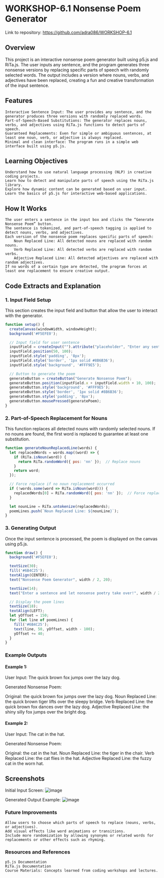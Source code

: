 # WORKSHOP-6.1 Nonsense Poem Generator
Link to repository: https://github.com/adra086/WORKSHOP-6.1

## Overview
This project is an interactive nonsense poem generator built using p5.js and RiTa.js. The user inputs any sentence, and the program generates three nonsense versions by replacing specific parts of speech with randomly selected words. The output includes a version where nouns, verbs, and adjectives have been replaced, creating a fun and creative transformation of the input sentence.

## Features

    Interactive Sentence Input: The user provides any sentence, and the generator produces three versions with randomly replaced words.
    Part-of-Speech-Based Substitutions: The generator replaces nouns, verbs, and adjectives using RiTa.js functions to detect parts of speech.
    Guaranteed Replacements: Even for simple or ambiguous sentences, at least one noun, verb, or adjective is always replaced.
    Minimal and clean interface: The program runs in a simple web interface built using p5.js.

## Learning Objectives
    Understand how to use natural language processing (NLP) in creative coding projects.
    Learn how to detect and manipulate parts of speech using the RiTa.js library.
    Explore how dynamic content can be generated based on user input.
    Learn the basics of p5.js for interactive web-based applications.

## How It Works
    The user enters a sentence in the input box and clicks the “Generate Nonsense Poem” button.
    The sentence is tokenized, and part-of-speech tagging is applied to detect nouns, verbs, and adjectives.
    Each version of the nonsense poem replaces specific parts of speech:
        Noun Replaced Line: All detected nouns are replaced with random nouns.
        Verb Replaced Line: All detected verbs are replaced with random verbs.
        Adjective Replaced Line: All detected adjectives are replaced with random adjectives.
    If no words of a certain type are detected, the program forces at least one replacement to ensure creative output.

## Code Extracts and Explanation
### 1. Input Field Setup

This section creates the input field and button that allow the user to interact with the generator.

``` javascript
function setup() {
  createCanvas(windowWidth, windowHeight);
  background('#F5EFE0');

  // Input field for user sentence
  inputField = createInput("").attribute("placeholder", "Enter any sentence");
  inputField.position(50, 100);
  inputField.style('padding', '8px');
  inputField.style('border', '1px solid #8B6B36');
  inputField.style('background', '#FFF9E5');

  // Button to generate the poem
  generateButton = createButton("Generate Nonsense Poem");
  generateButton.position(inputField.x + inputField.width + 10, 100);
  generateButton.style('background', '#FFF9E5');
  generateButton.style('border', '1px solid #8B6B36');
  generateButton.style('padding', '8px');
  generateButton.mousePressed(generatePoem);
}
```

### 2. Part-of-Speech Replacement for Nouns

This function replaces all detected nouns with randomly selected nouns. If no nouns are found, the first word is replaced to guarantee at least one substitution.

``` javascript
function generateNounReplacedLine(words) {
  let replacedWords = words.map((word) => {
    if (RiTa.isNoun(word)) {
      return RiTa.randomWord({ pos: 'nn' });  // Replace nouns
    }
    return word;
  });

  // Force replace if no noun replacement occurred
  if (!words.some(word => RiTa.isNoun(word))) {
    replacedWords[0] = RiTa.randomWord({ pos: 'nn' });  // Force replace the first word
  }

  let nounLine = RiTa.untokenize(replacedWords);
  poemLines.push(`Noun Replaced Line: ${nounLine}`);
}
```

### 3. Generating Output

Once the input sentence is processed, the poem is displayed on the canvas using p5.js.

``` javascript
function draw() {
  background('#F5EFE0');

  textSize(30);
  fill('#6B4C25');
  textAlign(CENTER);
  text("Nonsense Poem Generator", width / 2, 20);

  textSize(14);
  text("Enter a sentence and let nonsense poetry take over!", width / 2, 60);

  // Display the poem lines
  textSize(18);
  textAlign(LEFT);
  let yOffset = 150;
  for (let line of poemLines) {
    fill('#6B4C25');
    text(line, 50, yOffset, width - 100);
    yOffset += 40;
  }
}
```

### Example Outputs
#### Example 1:

User Input:
The quick brown fox jumps over the lazy dog.

Generated Nonsense Poem:

Original: the quick brown fox jumps over the lazy dog.
Noun Replaced Line: the quick brown tiger lifts over the sleepy bridge.
Verb Replaced Line: the quick brown fox dances over the lazy dog.
Adjective Replaced Line: the shiny silly fox jumps over the bright dog.

#### Example 2:

User Input:
The cat in the hat.

Generated Nonsense Poem:

Original: the cat in the hat.
Noun Replaced Line: the tiger in the chair.
Verb Replaced Line: the cat flies in the hat.
Adjective Replaced Line: the fuzzy cat in the worn hat.

## Screenshots

Initial Input Screen:
![image](https://github.com/user-attachments/assets/b2ca6234-990c-46e7-835e-826858e0726f)

Generated Output Example:
![image](https://github.com/user-attachments/assets/84c184fc-0c35-4ca5-9c0f-1cf8ddaf6088)


### Future Improvements

    Allow users to choose which parts of speech to replace (nouns, verbs, or adjectives).
    Add visual effects like word animations or transitions.
    Include more randomization by allowing synonyms or related words for replacements or other effects such as rhyming.

### Resources and References

    p5.js Documentation
    RiTa.js Documentation
    Course Materials: Concepts learned from coding workshops and lectures.
